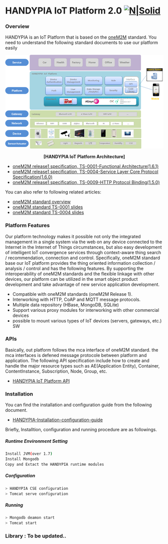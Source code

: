 # HANDYPIA IoT Platform 2.0 [![N|Solid](http://dev.handypia.co.kr/images/common/logo.gif)](http://dev.handypia.co.kr)
### Overview
HANDYPIA is an IoT Platform that is based on the [oneM2M](http://www.onem2m.org/)  standard. You need to understand  the following standard documents to use our platform easily


[![N|Solid](resources/images/HANDYPIA-architecture.png)]()
<p align="center">
  <b>[HANDYPIA IoT Platform Architecture]</b><br>
</p>

  - [oneM2M release1 specification, TS-0001-Functional Architecture(1.6.1)](http://www.onem2m.org/images/files/deliverables/TS-0001-Functional_Architecture-V1_6_1.pdf)
  - [oneM2M release1 specification, TS-0004-Service Layer Core Protocol Specification(1.6.0)](http://www.onem2m.org/images/files/deliverables/UpdateRelease1/TS-0004-Service_Layer_Core_Protocol-V1_6_0.zip)
  - [oneM2M release1 specification, TS-0009-HTTP Protocol Binding(1.5.0)](http://www.onem2m.org/images/files/deliverables/TS-0009-HTTP_Protocol_Binding-V1_5_1.pdf)

You can also refer to following related articles:
  - [oneM2M standard overview](slide/oneM2M(overview).pdf)
  - [oneM2M standard TS-0001 slides](slide/oneM2M(TS0001).pdf)
  - [oneM2M standard TS-0004 slides](slide/oneM2M(TS0004).pdf) 

### Platform Features

 Our platform technology makes it possible not only the integrated management in a single system via the web on any device connected to the Internet in the Internet of Things circumstances, but also  easy development of intelligent IoT convergence services through context-aware thing search / recommendation, connection and control. 
Specifically, oneM2M standard base our IoT platform provides the thing oriented information collection / analysis / control and has the following features. By supporting the interoperability of oneM2M standards and the flexible linkage with other devices, our platform can be utilized in the smart object product development and take advantage of new service application development.

  - Compatible with oneM2M standards (oneM2M Release 1).
  - Interworking with HTTP, CoAP and MQTT message protocols.
  - Multiple data repository (HBase, MongoDB, SQLite)
  - Support various proxy modules for interworking with other commercial devices
  - possible to mount various types of IoT devices (servers, gateways, etc.) SW

### APIs
Basically, out platform follows the mca interface of oneM2M standard. the mca interfaces is defened message protocole between platform and application. The following API specification include how to create and handle the major resource types such as AE(Application Entity), Container, ContentInstance, Subscription, Node, Group, etc.

* [HANDYPIA IoT Platform API](http://dev.handypia.co.kr/onem2m/doc/)

### Installation

You can find the installation and configuration guide from the following document.

* [HANDYPIA-Installation-configuration-guide](doc/HANDYPIA_Installation_Guide.pdf)

Briefly, Installtion, configuration  and running procedure are as followings.
##### Runtime Environment Setting

```sh
Install JVM(over 1.7)
Install Mongodb
Copy and Extact the HANDYPIA runtime modules
```

##### Configuration

```sh
> HANDYPIA CSE configuration
> Tomcat serve configuration
```

##### Running

```sh
> Mongodb deamon start
> Tomcat start
```

### Library : To be updated..
